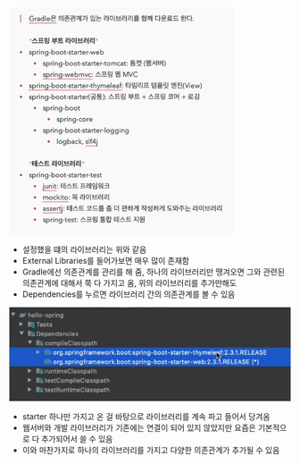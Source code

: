 ![one](/img/Spring/Project/five.png)

- 설정했을 떄의 라이브러리는 위와 같음
- External Libraries를 들어가보면 매우 많이 존재함
- Gradle에선 의존관계를 관리를 해 줌, 하나의 라이브러리만 땡겨오면 그와 관련된 의존관계에 대해서 쭉 다 가지고 옴, 위의 라이브러리를 추가만해도
- Dependencies를 누르면 라이브러리 간의 의존관계를 볼 수 있음

![one](/img/Spring/Project/six.png)

- starter 하나만 가지고 온 걸 바탕으로 라이브러리를 계속 파고 들어서 당겨옴
- 웹서버와 개발 라이브러리가 기존에는 연결이 되어 있지 않았지만 요즘은 기본적으로 다 추가되어서 쓸 수 있음
- 이와 마찬가지로 하나의 라이브러리를 가지고 다양한 의존관계가 추가될 수 있음